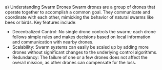 a) Understanding Swarm Drones
Swarm drones are a group of drones that operate together to accomplish a common goal. They communicate and coordinate with each other, mimicking the behavior of natural swarms like bees or birds. Key features include:
-	Decentralized Control: No single drone controls the swarm; each drone follows simple rules and makes decisions based on local information and communication with nearby drones.
-	Scalability: Swarm systems can easily be scaled up by adding more drones without significant changes to the underlying control algorithms.
-	Redundancy: The failure of one or a few drones does not affect the overall mission, as other drones can compensate for the loss.
